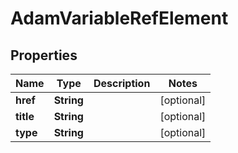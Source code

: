 

# AdamVariableRefElement


## Properties

| Name | Type | Description | Notes |
|------------ | ------------- | ------------- | -------------|
|**href** | **String** |  |  [optional] |
|**title** | **String** |  |  [optional] |
|**type** | **String** |  |  [optional] |



